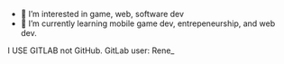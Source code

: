 - 👀 I’m interested in game, web, software dev
- 🌱 I’m currently learning mobile game dev, entrepeneurship, and web dev. 

I USE GITLAB not GitHub. GitLab user: Rene_

<!---
ReneJSchwartz/ReneJSchwartz is a ✨ special ✨ repository because its `README.md` (this file) appears on your GitHub profile.
You can click the Preview link to take a look at your changes.
--->

